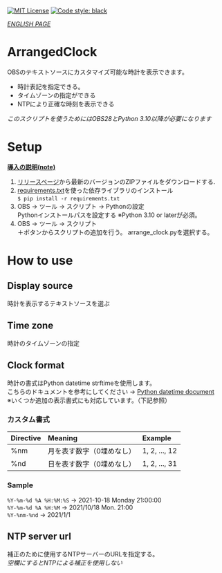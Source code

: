 [![MIT License](http://img.shields.io/badge/license-MIT-blue.svg?style=flat)](LICENSE)
[![Code style: black](https://img.shields.io/badge/code%20style-black-000000.svg)](https://github.com/psf/black)

[*ENGLISH PAGE*](README.md)

# ArrangedClock
OBSのテキストソースにカスタマイズ可能な時計を表示できます。

* 時計表記を指定できる。
* タイムゾーンの指定ができる
* NTPにより正確な時刻を表示できる

*このスクリプトを使うためにはOBS28とPython 3.10以降が必要になります*


# Setup
**[導入の説明(note)](https://note.com/nanahuse/n/ndb2f96beba76)**

1. [リリースページ](https://github.com/Nanahuse/ArrangedClock/releases)から最新のバージョンのZIPファイルをダウンロードする.
2. [requirements.txt](requirements.txt)を使った依存ライブラリのインストール<br>```$ pip install -r requirements.txt```
3. OBS -> ツール -> スクリプト -> Pythonの設定<br>Pythonインストールパスを設定する ※Python 3.10 or laterが必須。
4. OBS -> ツール -> スクリプト<br>＋ボタンからスクリプトの追加を行う。 arrange_clock.pyを選択する。

# How to use
## Display source
時計を表示するテキストソースを選ぶ
## Time zone
時計のタイムゾーンの指定

## Clock format
時計の書式はPython datetime strftimeを使用します。<br>
こちらのドキュメントを参考にしてください -> [Python datetime document](https://docs.python.org/ja/3.10/library/datetime.html#strftime-and-strptime-format-codes)<br>
※いくつか追加の表示書式にも対応しています。（下記参照）

### カスタム書式
Directive|Meaning|Example
:-|:-|:-
%nm|月を表す数字（0埋めなし）| 1, 2, ..., 12
%nd|日を表す数字（0埋めなし） | 1, 2, ..., 31

### Sample
```%Y-%m-%d %A %H:%M:%S``` -> 2021-10-18 Monday 21:00:00<br>
```%Y-%m-%d %A %H:%M``` -> 2021/10/18 Mon. 21:00<br>
```%Y-%nm-%nd``` -> 2021/1/1

## NTP server url
補正のために使用するNTPサーバーのURLを指定する。<br>*空欄にするとNTPによる補正を使用しない*


